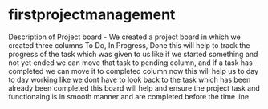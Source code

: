 # firstprojectmanagement

Description of Project board - We created a project board in which we created three columns To Do, In Progress, Done this will help to track the progress of the task which was given to us like if we started something and not yet ended we can move that task to pending column, and if a task has completed we can move it to completed column now this will help us to day to day working like we dont have to look back to the task which has been already been completed this board will help and ensure the project task and functionaing is in smooth manner and are completed before the time line

